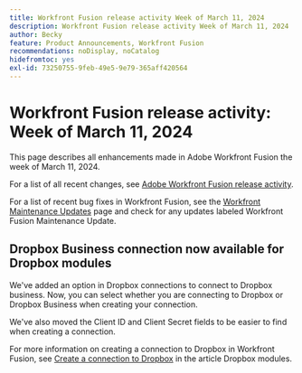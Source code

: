 ```yaml
---
title: Workfront Fusion release activity Week of March 11, 2024
description: Workfront Fusion release activity Week of March 11, 2024
author: Becky
feature: Product Announcements, Workfront Fusion
recommendations: noDisplay, noCatalog
hidefromtoc: yes
exl-id: 73250755-9feb-49e5-9e79-365aff420564
---
```

# Workfront Fusion release activity: Week of March 11, 2024

This page describes all enhancements made in Adobe Workfront Fusion the week of March 11, 2024.

For a list of all recent changes, see [Adobe Workfront Fusion release activity](/help/workfront-fusion/fusion-product-releases/fusion-release-activity.md).

For a list of recent bug fixes in Workfront Fusion, see the [Workfront Maintenance Updates](https://experienceleague.adobe.com/docs/workfront-known-issues/releases/current-updates.html) page and check for any updates labeled Workfront Fusion Maintenance Update.

## Dropbox Business connection now available for Dropbox modules

We've added an option in Dropbox connections to connect to Dropbox business. Now, you can select whether you are connecting to Dropbox or Dropbox Business when creating your connection.

We've also moved the Client ID and Client Secret fields to be easier to find when creating a connection.

For more information on creating a connection to Dropbox in Workfront Fusion, see [Create a connection to Dropbox](/help/workfront-fusion/references/apps-and-modules/third-party-connectors/dropbox-modules.md#create-a-connection-to-dropbox) in the article Dropbox modules.
